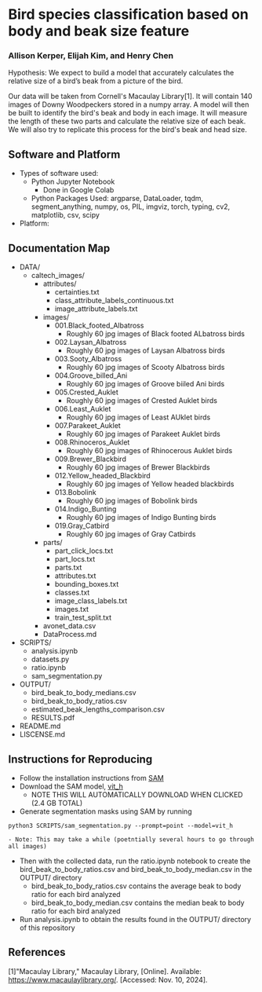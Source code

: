 # Bird species classification based on body and beak size feature
### Allison Kerper, Elijah Kim, and Henry Chen
Hypothesis: We expect to build a model that accurately calculates the relative size of a bird’s beak from a picture of the bird.

Our data will be taken from Cornell's Macaulay Library[1]. It will contain 140 images of Downy Woodpeckers stored in a numpy array. A model will then be built to identify the bird's beak and body in each image. It will measure the length of these two parts and calculate the relative size of each beak. We will also try to replicate this process for the bird's beak and head size.

## Software and Platform
- Types of software used:
    - Python Jupyter Notebook
        - Done in Google Colab
    - Python Packages Used: argparse, DataLoader, tqdm, segment_anything, numpy, os, PIL, imgviz, torch, typing, cv2, matplotlib, csv, scipy
- Platform:

## Documentation Map
- DATA/
    - caltech_images/
        - attributes/
            - certainties.txt
            - class_attribute_labels_continuous.txt
            - image_attribute_labels.txt
        - images/
            - 001.Black_footed_Albatross
                - Roughly 60 jpg images of Black footed ALbatross birds
            - 002.Laysan_Albatross
                - Roughly 60 jpg images of Laysan Albatross birds
            - 003.Sooty_Albatross
                - Roughly 60 jpg images of Scooty Albatross birds
            - 004.Groove_billed_Ani
                - Roughly 60 jpg images of Groove biiled Ani birds
            - 005.Crested_Auklet
                - Roughly 60 jpg images of Crested Auklet birds
            - 006.Least_Auklet
                - Roughly 60 jpg images of Least AUklet birds
            - 007.Parakeet_Auklet
                - Roughly 60 jpg images of Parakeet Auklet birds
            - 008.Rhinoceros_Auklet
                - Roughly 60 jpg images of Rhinocerous Auklet birds
            - 009.Brewer_Blackbird
                - Roughly 60 jpg images of Brewer Blackbirds
            - 012.Yellow_headed_Blackbird
                - Roughly 60 jpg images of Yellow headed blackbirds
            - 013.Bobolink
                - Roughly 60 jpg images of Bobolink birds
            - 014.Indigo_Bunting
                - Roughly 60 jpg images of Indigo Bunting birds
            - 019.Gray_Catbird
                - Roughly 60 jpg images of Gray Catbirds
        - parts/
            - part_click_locs.txt
            - part_locs.txt
            - parts.txt
            - attributes.txt
            - bounding_boxes.txt
            - classes.txt
            - image_class_labels.txt
            - images.txt
            - train_test_split.txt
        - avonet_data.csv
        - DataProcess.md
- SCRIPTS/
    - analysis.ipynb
    - datasets.py
    - ratio.ipynb
    - sam_segmentation.py
- OUTPUT/
    - bird_beak_to_body_medians.csv
    - bird_beak_to_body_ratios.csv
    - estimated_beak_lengths_comparison.csv
    - RESULTS.pdf
- README.md
- LISCENSE.md

## Instructions for Reproducing
- Follow the installation instructions from [SAM](https://github.com/facebookresearch/segment-anything)
- Download the SAM model, [vit_h](https://dl.fbaipublicfiles.com/segment_anything/sam_vit_h_4b8939.pth)
    - NOTE THIS WILL AUTOMATICALLY DOWNLOAD WHEN CLICKED (2.4 GB TOTAL)
- Generate segmentation masks using SAM by running 
```{python}
python3 SCRIPTS/sam_segmentation.py --prompt=point --model=vit_h
```
    - Note: This may take a while (poetntially several hours to go through all images)
- Then with the collected data, run the ratio.ipynb notebook to create the bird_beak_to_body_ratios.csv and bird_beak_to_body_median.csv in the OUTPUT/ directory
    - bird_beak_to_body_ratios.csv contains the average beak to body ratio for each bird analyzed
    - bird_beak_to_body_median.csv contains the median beak to body ratio for each bird analyzed
- Run analysis.ipynb to obtain the results found in the OUTPUT/ directory of this repository 

## References
[1]"Macaulay Library," Macaulay Library, [Online]. Available: https://www.macaulaylibrary.org/. [Accessed: Nov. 10, 2024].
